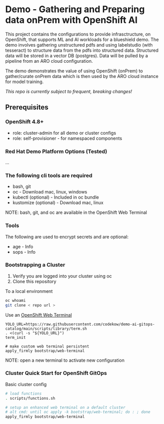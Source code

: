 # Demo - Gathering and Preparing data onPrem with OpenShift AI

This project contains the configurations to provide infrasctructure, on OpenShift, that supports ML and AI workloads for a blueshield demo.  The demo involves gathering unstructured pdfs and using labelstudio (with tesseract) to structure data from the pdfs into structured data.  Structured data will be stored in a vector DB (postgres).  Data will be pulled by a pipeline from an ARO cloud configuration.  

The demo demonstrates the value of using OpenShift (onPrem) to gather/curate onPrem data which is then used by the ARO cloud instance for model training.

_This repo is currently subject to frequent, breaking changes!_

## Prerequisites

### OpenShift 4.8+

- role: cluster-admin for all demo or cluster configs
- role: self-provisioner - for namespaced components

### Red Hat Demo Platform Options (Tested)

...

### The following cli tools are required

- bash, git
- oc - Download mac, linux, windows
- kubectl (optional) - Included in oc bundle
- kustomize (optional) - Download mac, linux

NOTE: bash, git, and oc are available in the OpenShift Web Terminal

### Tools

The following are used to encrypt secrets and are optional:

- age - Info
- sops - Info
  
### Bootstrapping a Cluster

1. Verify you are logged into your cluster using oc
2. Clone this repository

To a local environment

```sh
oc whoami
git clone < repo url >
```

Use an [OpenShift Web Terminal](https://docs.openshift.com/container-platform/4.12/web_console/web_terminal/installing-web-terminal.html)

```
YOLO_URL=https://raw.githubusercontent.com/codekow/demo-ai-gitops-catalog/main/scripts/library/term.sh
. <(curl -s "${YOLO_URL}")
term_init

# make custom web terminal persistent
apply_firmly bootstrap/web-terminal
```

NOTE: open a new terminal to activate new configuration

### Cluster Quick Start for OpenShift GitOps

Basic cluster config

```sh
# load functions
. scripts/functions.sh

# setup an enhanced web terminal on a default cluster
# alt cmd: until oc apply -k bootstrap/web-terminal; do : ; done
apply_firmly bootstrap/web-terminal
```
